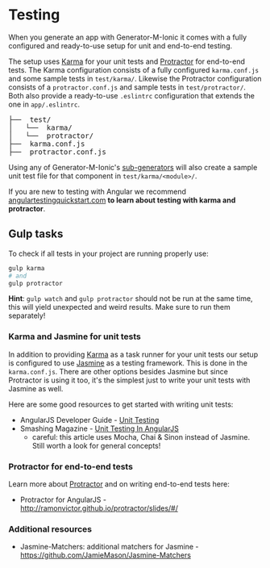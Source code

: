 # Testing
When you generate an app with Generator-M-Ionic it comes with a fully configured and ready-to-use setup for unit and end-to-end testing.

The setup uses [Karma](http://karma-runner.github.io/) for your unit tests and [Protractor](http://angular.github.io/protractor/#/) for end-to-end tests. The Karma configuration consists of a fully configured `karma.conf.js` and some sample tests in `test/karma/`. Likewise the Protractor configuration consists of a `protractor.conf.js` and sample tests in `test/protractor/`. Both also provide a ready-to-use `.eslintrc` configuration that extends the one in `app/.eslintrc`.

<pre>
├──  test/
│   └──  karma/
│   └──  protractor/
├──  karma.conf.js
├──  protractor.conf.js
</pre>

Using any of Generator-M-Ionic's [sub-generators](./sub_generators.md) will also create a sample unit test file for that component in `test/karma/<module>/`.

If you are new to testing with Angular we recommend [angulartestingquickstart.com](http://angulartestingquickstart.com/) **to learn about testing with karma and protractor**.


## Gulp tasks
To check if all tests in your project are running properly use:

```sh
gulp karma
# and
gulp protractor
```
**Hint**: `gulp watch` and `gulp protractor` should not be run at the same time, this will yield unexpected and weird results. Make sure to run them separately!


### Karma and Jasmine for unit tests
In addition to providing [Karma](http://karma-runner.github.io/) as a task runner for your unit tests our setup is configured to use [Jasmine](http://jasmine.github.io/) as a testing framework. This is done in the `karma.conf.js`. There are other options besides Jasmine but since Protractor is using it too, it's the simplest just to write your unit tests with Jasmine as well.

Here are some good resources to get started with writing unit tests:
- AngularJS Developer Guide - [Unit Testing](https://docs.angularjs.org/guide/unit-testing)
- Smashing Magazine - [Unit Testing In AngularJS](http://www.smashingmagazine.com/2014/10/introduction-to-unit-testing-in-angularjs/)
  - careful: this article uses Mocha, Chai & Sinon instead of Jasmine. Still worth a look for general concepts!

### Protractor for end-to-end tests
Learn more about [Protractor](https://angular.github.io/protractor/#/) and on writing end-to-end tests here:
  - Protractor for AngularJS - http://ramonvictor.github.io/protractor/slides/#/

### Additional resources
- Jasmine-Matchers: additional matchers for Jasmine - https://github.com/JamieMason/Jasmine-Matchers
